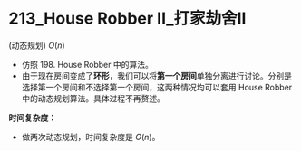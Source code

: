 # 213_House Robber II_打家劫舍Ⅱ

(动态规划) $O(n)$

- 仿照 198. House Robber 中的算法。
- 由于现在房间变成了**环形**，我们可以将**第一个房间**单独分离进行讨论。分别是选择第一个房间和不选择第一个房间，这两种情况均可以套用 House Robber 中的动态规划算法。具体过程不再赘述。

**时间复杂度：**

- 做两次动态规划，时间复杂度是 $O(n)$。
